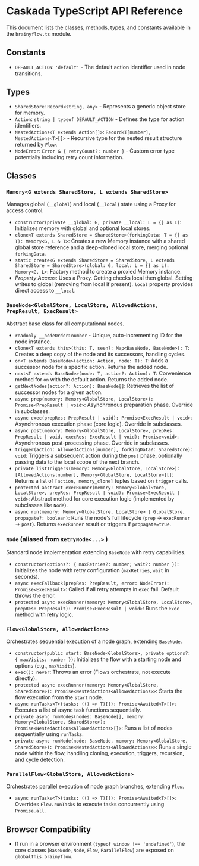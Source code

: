 # Caskada TypeScript API Reference

This document lists the classes, methods, types, and constants available in the `brainyflow.ts` module.

## Constants

- `DEFAULT_ACTION`: `'default'` - The default action identifier used in node transitions.

## Types

- `SharedStore`: `Record<string, any>` - Represents a generic object store for memory.
- `Action`: `string | typeof DEFAULT_ACTION` - Defines the type for action identifiers.
- `NestedActions<T extends Action[]>`: `Record<T[number], NestedActions<T>[]>` - Recursive type for the nested result structure returned by `Flow`.
- `NodeError`: `Error & { retryCount?: number }` - Custom error type potentially including retry count information.

## Classes

### `Memory<G extends SharedStore, L extends SharedStore>`

Manages global (`__global`) and local (`__local`) state using a Proxy for access control.

- `constructor(private __global: G, private __local: L = {} as L)`: Initializes memory with global and optional local stores.
- `clone<T extends SharedStore = SharedStore>(forkingData: T = {} as T): Memory<G, L & T>`: Creates a new Memory instance with a shared global store reference and a deep-cloned local store, merging optional `forkingData`.
- `static create<G extends SharedStore = SharedStore, L extends SharedStore = SharedStore>(global: G, local: L = {} as L): Memory<G, L>`: Factory method to create a proxied Memory instance.
- _Property Access_: Uses a Proxy. Getting checks local then global. Setting writes to global (removing from local if present). `local` property provides direct access to `__local`.

### `BaseNode<GlobalStore, LocalStore, AllowedActions, PrepResult, ExecResult>`

Abstract base class for all computational nodes.

- `readonly __nodeOrder`: `number` - Unique, auto-incrementing ID for the node instance.
- `clone<T extends this>(this: T, seen?: Map<BaseNode, BaseNode>): T`: Creates a deep copy of the node and its successors, handling cycles.
- `on<T extends BaseNode>(action: Action, node: T): T`: Adds a successor node for a specific action. Returns the added node.
- `next<T extends BaseNode>(node: T, action?: Action): T`: Convenience method for `on` with the default action. Returns the added node.
- `getNextNodes(action?: Action): BaseNode[]`: Retrieves the list of successor nodes for a given action.
- `async prep(memory: Memory<GlobalStore, LocalStore>): Promise<PrepResult | void>`: Asynchronous preparation phase. Override in subclasses.
- `async exec(prepRes: PrepResult | void): Promise<ExecResult | void>`: Asynchronous execution phase (core logic). Override in subclasses.
- `async post(memory: Memory<GlobalStore, LocalStore>, prepRes: PrepResult | void, execRes: ExecResult | void): Promise<void>`: Asynchronous post-processing phase. Override in subclasses.
- `trigger(action: AllowedActions[number], forkingData?: SharedStore): void`: Triggers a subsequent action during the `post` phase, optionally passing data to the local scope of the next branch.
- `private listTriggers(memory: Memory<GlobalStore, LocalStore>): [AllowedActions[number], Memory<GlobalStore, LocalStore>][]`: Returns a list of `[action, memory_clone]` tuples based on `trigger` calls.
- `protected abstract execRunner(memory: Memory<GlobalStore, LocalStore>, prepRes: PrepResult | void): Promise<ExecResult | void>`: Abstract method for core execution logic (implemented by subclasses like `Node`).
- `async run(memory: Memory<GlobalStore, LocalStore> | GlobalStore, propagate?: boolean)`: Runs the node's full lifecycle (`prep` -> `execRunner` -> `post`). Returns `execRunner` result or triggers if `propagate=true`.

### `Node` (aliased from `RetryNode<...>` )

Standard node implementation extending `BaseNode` with retry capabilities.

- `constructor(options?: { maxRetries?: number; wait?: number })`: Initializes the node with retry configuration (`maxRetries`, `wait` in seconds).
- `async execFallback(prepRes: PrepResult, error: NodeError): Promise<ExecResult>`: Called if all retry attempts in `exec` fail. Default throws the error.
- `protected async execRunner(memory: Memory<GlobalStore, LocalStore>, prepRes: PrepResult): Promise<ExecResult | void>`: Runs the `exec` method with retry logic.

### `Flow<GlobalStore, AllowedActions>`

Orchestrates sequential execution of a node graph, extending `BaseNode`.

- `constructor(public start: BaseNode<GlobalStore>, private options?: { maxVisits: number })`: Initializes the flow with a starting node and options (e.g., `maxVisits`).
- `exec(): never`: Throws an error (Flows orchestrate, not execute directly).
- `protected async execRunner(memory: Memory<GlobalStore, SharedStore>): Promise<NestedActions<AllowedActions>>`: Starts the flow execution from the `start` node.
- `async runTasks<T>(tasks: (() => T)[]): Promise<Awaited<T>[]>`: Executes a list of async task functions sequentially.
- `private async runNodes(nodes: BaseNode[], memory: Memory<GlobalStore, SharedStore>): Promise<NestedActions<AllowedActions>[]>`: Runs a list of nodes sequentially using `runTasks`.
- `private async runNode(node: BaseNode, memory: Memory<GlobalStore, SharedStore>): Promise<NestedActions<AllowedActions>>`: Runs a single node within the flow, handling cloning, execution, triggers, recursion, and cycle detection.

### `ParallelFlow<GlobalStore, AllowedActions>`

Orchestrates parallel execution of node graph branches, extending `Flow`.

- `async runTasks<T>(tasks: (() => T)[]): Promise<Awaited<T>[]>`: Overrides `Flow.runTasks` to execute tasks concurrently using `Promise.all`.

## Browser Compatibility

- If run in a browser environment (`typeof window !== 'undefined'`), the core classes (`BaseNode`, `Node`, `Flow`, `ParallelFlow`) are exposed on `globalThis.brainyflow`.
